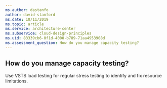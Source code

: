 ```yaml
---
ms.author: dastanfo
author: david-stanford
ms.date: 10/11/2019
ms.topic: article
ms.service: architecture-center
ms.subservice: cloud-design-principles
ms.uid: 83339cb6-0f1d-4000-b789-71aa4953908d
ms.assessment_question: How do you manage capacity testing?
---
```

## How do you manage capacity testing?


Use VSTS load testing for regular stress testing to identify and fix resource limitations.